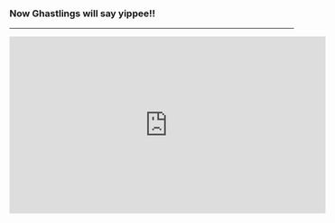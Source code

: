 ### Now Ghastlings will say yippee!!

---

<iframe width="560" height="315" src="https://www.youtube-nocookie.com/embed/d1NjkYjRn34" title="YouTube video player" frameborder="0" allow="accelerometer; autoplay; clipboard-write; encrypted-media; gyroscope; picture-in-picture; web-share" allowfullscreen></iframe>